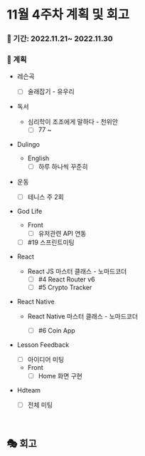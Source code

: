 # 11월 4주차 계획 및 회고

### 📆 기간: 2022.11.21~ 2022.11.30

### 📑 계획

- 레슨곡

  - [ ] 술래잡기 - 유우리
- 독서
  - 심리학이 조조에게 말하다 - 천위안
    - [ ] 77 ~ 
- Dulingo
  - English
    - [ ] 하루 하나씩 꾸준히
- 운동
  - [ ] 테니스 주 2회
- God Life
  - Front
    - [ ] 유저관련 API 연동
  - [ ] #19 스프린트미팅
- React
  - React JS 마스터 클래스 - 노마드코더
    - [ ] #4 React Router v6
    - [ ] #5 Crypto Tracker
  
- React Native

  - React Native 마스터 클래스 - 노마드코더

    - [ ] #6 Coin App
- Lesson Feedback
  - [ ] 아이디어 미팅
  - Front
    - [ ] Home 화면 구현
  
- Hdteam
  - [ ] 전체 미팅


<br/>

## 🎭 회고

